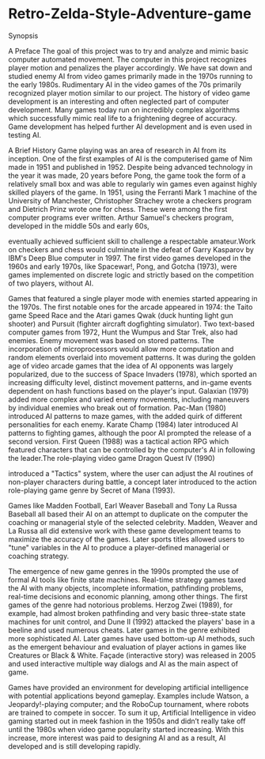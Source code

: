 # Retro-Zelda-Style-Adventure-game
Synopsis

A Preface
The goal of this project was to try and analyze and mimic basic
computer automated movement. The computer in this project
recognizes player motion and penalizes the player accordingly.
We have sat down and studied enemy AI from video games
primarily made in the 1970s running to the early 1980s.
Rudimentary AI in the video games of the 70s primarily
recognized player motion similar to our project. The history of
video game development is an interesting and often neglected
part of computer development. Many games today run on
incredibly complex algorithms which successfully mimic real life to
a frightening degree of accuracy. Game development has helped
further AI development and is even used in testing AI.

A Brief History
Game playing was an area of research in AI from its inception.
One of the first examples of AI is the computerised game of Nim
made in 1951 and published in 1952. Despite being advanced
technology in the year it was made, 20 years before Pong, the
game took the form of a relatively small box and was able to
regularly win games even against highly skilled players of the
game. In 1951, using the Ferranti Mark 1 machine of the
University of Manchester, Christopher Strachey wrote a checkers
program and Dietrich Prinz wrote one for chess. These were
among the first computer programs ever written. Arthur Samuel&#39;s
checkers program, developed in the middle 50s and early 60s,

eventually achieved sufficient skill to challenge a respectable
amateur.Work on checkers and chess would culminate in the
defeat of Garry Kasparov by IBM&#39;s Deep Blue computer in 1997.
The first video games developed in the 1960s and early 1970s,
like Spacewar!, Pong, and Gotcha (1973), were games
implemented on discrete logic and strictly based on the
competition of two players, without AI.

Games that featured a single player mode with enemies started
appearing in the 1970s. The first notable ones for the arcade
appeared in 1974: the Taito game Speed Race and the Atari
games Qwak (duck hunting light gun shooter) and Pursuit (fighter
aircraft dogfighting simulator). Two text-based computer games
from 1972, Hunt the Wumpus and Star Trek, also had enemies.
Enemy movement was based on stored patterns. The
incorporation of microprocessors would allow more computation
and random elements overlaid into movement patterns.
It was during the golden age of video arcade games that the idea
of AI opponents was largely popularized, due to the success of
Space Invaders (1978), which sported an increasing difficulty
level, distinct movement patterns, and in-game events dependent
on hash functions based on the player&#39;s input. Galaxian (1979)
added more complex and varied enemy movements, including
maneuvers by individual enemies who break out of formation.
Pac-Man (1980) introduced AI patterns to maze games, with the
added quirk of different personalities for each enemy. Karate
Champ (1984) later introduced AI patterns to fighting games,
although the poor AI prompted the release of a second version.
First Queen (1988) was a tactical action RPG which featured
characters that can be controlled by the computer&#39;s AI in following
the leader.The role-playing video game Dragon Quest IV (1990)

introduced a &quot;Tactics&quot; system, where the user can adjust the AI
routines of non-player characters during battle, a concept later
introduced to the action role-playing game genre by Secret of
Mana (1993).

Games like Madden Football, Earl Weaver Baseball and Tony La
Russa Baseball all based their AI on an attempt to duplicate on
the computer the coaching or managerial style of the selected
celebrity. Madden, Weaver and La Russa all did extensive work
with these game development teams to maximize the accuracy of
the games. Later sports titles allowed users to &quot;tune&quot; variables in
the AI to produce a player-defined managerial or coaching
strategy.

The emergence of new game genres in the 1990s prompted the
use of formal AI tools like finite state machines. Real-time strategy
games taxed the AI with many objects, incomplete information,
pathfinding problems, real-time decisions and economic planning,
among other things. The first games of the genre had notorious
problems. Herzog Zwei (1989), for example, had almost broken
pathfinding and very basic three-state state machines for unit
control, and Dune II (1992) attacked the players&#39; base in a beeline
and used numerous cheats. Later games in the genre exhibited
more sophisticated AI.
Later games have used bottom-up AI methods, such as the
emergent behaviour and evaluation of player actions in games
like Creatures or Black &amp; White. Façade (interactive story) was
released in 2005 and used interactive multiple way dialogs and AI
as the main aspect of game.

Games have provided an environment for developing artificial
intelligence with potential applications beyond gameplay.
Examples include Watson, a Jeopardy!-playing computer; and the
RoboCup tournament, where robots are trained to compete in
soccer.
To sum it up, Artificial Intelligence in video gaming started out in
meek fashion in the 1950s and didn’t really take off until the
1980s when video game popularity started increasing. With this
increase, more interest was paid to designing AI and as a result,
AI developed and is still developing rapidly.
